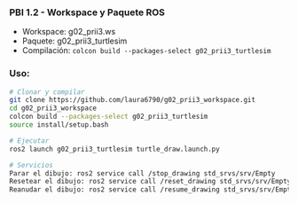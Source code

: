 
### PBI 1.2  - Workspace y Paquete ROS
- Workspace: g02_prii3.ws
- Paquete: g02_prii3_turtlesim
- Compilación: `colcon build --packages-select g02_prii3_turtlesim`
### Uso:
```bash
# Clonar y compilar
git clone https://github.com/laura6790/g02_prii3_workspace.git
cd g02_prii3_workspace
colcon build --packages-select g02_prii3_turtlesim
source install/setup.bash

# Ejecutar
ros2 launch g02_prii3_turtlesim turtle_draw.launch.py

# Servicios
Parar el dibujo: ros2 service call /stop_drawing std_srvs/srv/Empty
Resetear el dibujo: ros2 service call /reset_drawing std_srvs/srv/Empty
Reanudar el dibujo: ros2 service call /resume_drawing std_srvs/srv/Empty

